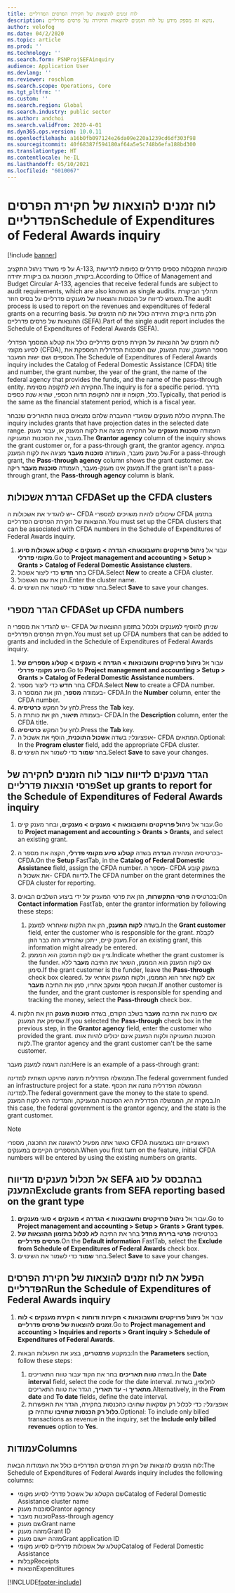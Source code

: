 ```yaml
---
title: לוח זמנים להוצאות של חקירת הפרסים הפדרליים
description: נושא זה מספק מידע על לוח הזמנים להוצאות החקירה על פרסים פדרליים.
author: velofog
ms.date: 04/2/2020
ms.topic: article
ms.prod: ''
ms.technology: ''
ms.search.form: PSNProjSEFAinquiry
audience: Application User
ms.devlang: ''
ms.reviewer: roschlom
ms.search.scope: Operations, Core
ms.tgt_pltfrm: ''
ms.custom: ''
ms.search.region: Global
ms.search.industry: public sector
ms.author: andchoi
ms.search.validFrom: 2020-4-01
ms.dyn365.ops.version: 10.0.11
ms.openlocfilehash: a16b0fb097124e26da09e220a1239cd6df303f98
ms.sourcegitcommit: 40f68387f594180af64a5e5c748b6efa188bd300
ms.translationtype: HT
ms.contentlocale: he-IL
ms.lasthandoff: 05/10/2021
ms.locfileid: "6010067"
---
```

# <a name="schedule-of-expenditures-of-federal-awards-inquiry"></a><span data-ttu-id="18a61-103">לוח זמנים להוצאות של חקירת הפרסים הפדרליים</span><span class="sxs-lookup"><span data-stu-id="18a61-103">Schedule of Expenditures of Federal Awards inquiry</span></span>

[!include [banner](../includes/banner.md)]

<span data-ttu-id="18a61-104">על פי משרד ניהול התקציב A-133, סוכנויות המקבלות כספים פדרליים כפופות לדרישות ביקורת, המכונות גם ביקורת יחידה.</span><span class="sxs-lookup"><span data-stu-id="18a61-104">According to Office of Management and Budget Circular A-133, agencies that receive federal funds are subject to audit requirements, which are also known as single audits.</span></span> <span data-ttu-id="18a61-105">תהליך הביקורת משמש לדיווח על הכנסות והוצאות של מענקים פדרליים על בסיס חוזר.</span><span class="sxs-lookup"><span data-stu-id="18a61-105">The audit process is used to report on the revenues and expenditures of federal grants on a recurring basis.</span></span> <span data-ttu-id="18a61-106">חלק מדוח ביקורת היחידה כולל את לוח הזמנים של ההוצאות של פרסים פדרליים (SEFA).</span><span class="sxs-lookup"><span data-stu-id="18a61-106">Part of the single audit report includes the Schedule of Expenditures of Federal Awards (SEFA).</span></span>

<span data-ttu-id="18a61-107">לוח הזמנים של ההוצאות על חקירת פרסים פדרליים כולל את קטלוג המסמך הפדרלי לסיוע מקומי (CFDA), מספר המענק, שנת המענק, שם הסוכנות הפדרלית המספקת את הכספים ושם ישות המעבר.</span><span class="sxs-lookup"><span data-stu-id="18a61-107">The Schedule of Expenditures of Federal Awards inquiry includes the Catalog of Federal Domestic Assistance (CFDA) title and number, the grant number, the year of the grant, the name of the federal agency that provides the funds, and the name of the pass-through entity.</span></span> <span data-ttu-id="18a61-108">החקירה היא לתקופה מסוימת.</span><span class="sxs-lookup"><span data-stu-id="18a61-108">The inquiry is for a specific period.</span></span> <span data-ttu-id="18a61-109">בדרך כלל, תקופה זו זהה לתקופת הדוח הכספי, שהיא שנת כספים.</span><span class="sxs-lookup"><span data-stu-id="18a61-109">Typically, that period is the same as the financial statement period, which is a fiscal year.</span></span>

<span data-ttu-id="18a61-110">החקירה כוללת מענקים שמועדי ההעברה שלהם נמצאים בטווח התאריכים שנבחר.</span><span class="sxs-lookup"><span data-stu-id="18a61-110">The inquiry includes grants that have projection dates in the selected date range.</span></span> <span data-ttu-id="18a61-111">העמודה **סוכנות מענקים** של החקירה מציגה את לקוח המענק או, עבור מענק מעבר, את הסוכנות המעניקה.</span><span class="sxs-lookup"><span data-stu-id="18a61-111">The **Grantor agency** column of the inquiry shows the grant customer or, for a pass-through grant, the grantor agency.</span></span> <span data-ttu-id="18a61-112">במקרה של מענק מעבר, העמודה **סוכנות מעבר** מציגה את לקוח המענק.</span><span class="sxs-lookup"><span data-stu-id="18a61-112">For a pass-through grant, the **Pass-through agency** column shows the grant customer.</span></span> <span data-ttu-id="18a61-113">אם המענק אינו מענק-מעבר, העמודה **סוכנות מעבר** ריקה.</span><span class="sxs-lookup"><span data-stu-id="18a61-113">If the grant isn't a pass-through grant, the **Pass-through agency** column is blank.</span></span>

## <a name="set-up-the-cfda-clusters"></a><span data-ttu-id="18a61-114">הגדרת אשכולות CFDA</span><span class="sxs-lookup"><span data-stu-id="18a61-114">Set up the CFDA clusters</span></span>

<span data-ttu-id="18a61-115">יש להגדיר את אשכולות ה- CFDA שיכולים להיות משויכים למספרי CFDA בתזמון ההוצאות של חקירת הפרסים הפדרליים.</span><span class="sxs-lookup"><span data-stu-id="18a61-115">You must set up the CFDA clusters that can be associated with CFDA numbers in the Schedule of Expenditures of Federal Awards inquiry.</span></span>

1. <span data-ttu-id="18a61-116">עבור אל **ניהול פרויקטים וחשבונאות\> הגדרה \> מענקים \> קטלוג אשכולות סיוע מקומי פדרלי**.</span><span class="sxs-lookup"><span data-stu-id="18a61-116">Go to **Project management and accounting \> Setup \> Grants \> Catalog of Federal Domestic Assistance clusters**.</span></span>
2. <span data-ttu-id="18a61-117">בחר **חדש** כדי ליצור אשכול CFDA.</span><span class="sxs-lookup"><span data-stu-id="18a61-117">Select **New** to create a CFDA cluster.</span></span>
3. <span data-ttu-id="18a61-118">הזן את שם האשכול.</span><span class="sxs-lookup"><span data-stu-id="18a61-118">Enter the cluster name.</span></span>
4. <span data-ttu-id="18a61-119">בחר **שמור** כדי לשמור את השינויים.</span><span class="sxs-lookup"><span data-stu-id="18a61-119">Select **Save** to save your changes.</span></span>

## <a name="set-up-cfda-numbers"></a><span data-ttu-id="18a61-120">הגדר מספרי CFDA</span><span class="sxs-lookup"><span data-stu-id="18a61-120">Set up CFDA numbers</span></span>

<span data-ttu-id="18a61-121">יש להגדיר את מספרי ה- CFDA שניתן להוסיף למענקים ולכלול בתזמון ההוצאות של חקירת הפרסים הפדרליים.</span><span class="sxs-lookup"><span data-stu-id="18a61-121">You must set up CFDA numbers that can be added to grants and included in the Schedule of Expenditures of Federal Awards inquiry.</span></span>

1. <span data-ttu-id="18a61-122">עבור אל **ניהול פרויקטים וחשבונאות \> הגדרה \> מענקים \> קטלוג מספרים של סיוע מקומי פדרלי**.</span><span class="sxs-lookup"><span data-stu-id="18a61-122">Go to **Project management and accounting \> Setup \> Grants \> Catalog of Federal Domestic Assistance numbers**.</span></span>
2. <span data-ttu-id="18a61-123">בחר **חדש** כדי ליצור מספר CFDA.</span><span class="sxs-lookup"><span data-stu-id="18a61-123">Select **New** to create a CFDA number.</span></span>
3. <span data-ttu-id="18a61-124">בעמודה **מספר**, הזן את המספר ה- CFDA.</span><span class="sxs-lookup"><span data-stu-id="18a61-124">In the **Number** column, enter the CFDA number.</span></span>
4. <span data-ttu-id="18a61-125">לחץ על המקש **כרטיסיה**.</span><span class="sxs-lookup"><span data-stu-id="18a61-125">Press the **Tab** key.</span></span>
5. <span data-ttu-id="18a61-126">בעמודה **תיאור**, הזן את כותרת ה- CFDA.</span><span class="sxs-lookup"><span data-stu-id="18a61-126">In the **Description** column, enter the CFDA title.</span></span>
6. <span data-ttu-id="18a61-127">לחץ על המקש **כרטיסיה**.</span><span class="sxs-lookup"><span data-stu-id="18a61-127">Press the **Tab** key.</span></span>
7. <span data-ttu-id="18a61-128">אופציונלי: בשדה **אשכול התוכנית**, הוסף את אשכול ה- CFDA המתאים.</span><span class="sxs-lookup"><span data-stu-id="18a61-128">Optional: In the **Program cluster** field, add the appropriate CFDA cluster.</span></span>
8. <span data-ttu-id="18a61-129">בחר **שמור** כדי לשמור את השינויים.</span><span class="sxs-lookup"><span data-stu-id="18a61-129">Select **Save** to save your changes.</span></span>

## <a name="set-up-grants-to-report-for-the-schedule-of-expenditures-of-federal-awards-inquiry"></a><span data-ttu-id="18a61-130">הגדר מענקים לדיווח עבור לוח הזמנים לחקירה של פרסי הוצאות פדרליים</span><span class="sxs-lookup"><span data-stu-id="18a61-130">Set up grants to report for the Schedule of Expenditures of Federal Awards inquiry</span></span>

1. <span data-ttu-id="18a61-131">עבור אל **ניהול פרויקטים וחשבונאות \> מענקים \> מענקים**, ובחר מענק קיים.</span><span class="sxs-lookup"><span data-stu-id="18a61-131">Go to **Project management and accounting \> Grants \> Grants**, and select an existing grant.</span></span>
2. <span data-ttu-id="18a61-132">בכרטיסיה המהירה **הגדרה** בשדה **קטלוג סיוע מקומי פדרלי**, הקצה את מספר ה- CFDA.</span><span class="sxs-lookup"><span data-stu-id="18a61-132">On the **Setup** FastTab, in the **Catalog of Federal Domestic Assistance** field, assign the CFDA number.</span></span> <span data-ttu-id="18a61-133">מספר ה- CFDA במענק קובע את אשכול ה- CFDA לדיווח.</span><span class="sxs-lookup"><span data-stu-id="18a61-133">The CFDA number on the grant determines the CFDA cluster for reporting.</span></span>
3. <span data-ttu-id="18a61-134">בכרטיסיה **פרטי התקשרות**, הזן את פרטי המעניק על ידי ביצוע השלבים הבאים:</span><span class="sxs-lookup"><span data-stu-id="18a61-134">On **Contact information** FastTab, enter the grantor information by following these steps:</span></span>

    1. <span data-ttu-id="18a61-135">בשדה **לקוח המענק**, הזן את הלקוח שאחראי למענק.</span><span class="sxs-lookup"><span data-stu-id="18a61-135">In the **Grant customer** field, enter the customer who is responsible for the grant.</span></span> <span data-ttu-id="18a61-136">לקבלת מענק קיים, ייתכן שהמידע הזה כבר הוזן.</span><span class="sxs-lookup"><span data-stu-id="18a61-136">For an existing grant, this information might already be entered.</span></span>
    2. <span data-ttu-id="18a61-137">ציין אם לקוח המענק הוא המממן.</span><span class="sxs-lookup"><span data-stu-id="18a61-137">Indicate whether the grant customer is the funder.</span></span> <span data-ttu-id="18a61-138">אם לקוח המענק הוא המממן, השאר את התיבה **מעבר** ללא סימון.</span><span class="sxs-lookup"><span data-stu-id="18a61-138">If the grant customer is the funder, leave the **Pass-through** check box cleared.</span></span> <span data-ttu-id="18a61-139">אם לקוח אחר הוא המממן, ולקוח המענק אחראי על הוצאות הכסף ומעקב אחריו, סמן את התיבה **מעבר**.</span><span class="sxs-lookup"><span data-stu-id="18a61-139">If another customer is the funder, and the grant customer is responsible for spending and tracking the money, select the **Pass-through** check box.</span></span>

4. <span data-ttu-id="18a61-140">אם סימנת את התיבה **מעבר** בשלב הקודם, בשדה **סוכנות מענק** הזן את הלקוח שסיפק את המענק.</span><span class="sxs-lookup"><span data-stu-id="18a61-140">If you selected the **Pass-through** check box in the previous step, in the **Grantor agency** field, enter the customer who provided the grant.</span></span> <span data-ttu-id="18a61-141">הסוכנות המעניקה ולקוח המענק אינם יכולים להיות אותו לקוח.</span><span class="sxs-lookup"><span data-stu-id="18a61-141">The grantor agency and the grant customer can't be the same customer.</span></span>

<span data-ttu-id="18a61-142">הנה דוגמה למענק מעבר:</span><span class="sxs-lookup"><span data-stu-id="18a61-142">Here is an example of a pass-through grant:</span></span>

<span data-ttu-id="18a61-143">הממשלה הפדרלית מימנה פרויקט תשתית למדינה.</span><span class="sxs-lookup"><span data-stu-id="18a61-143">The federal government funded an infrastructure project for a state.</span></span> <span data-ttu-id="18a61-144">הממשלה הפדרלית נתנה את הכסף למדינה.</span><span class="sxs-lookup"><span data-stu-id="18a61-144">The federal government gave the money to the state to spend.</span></span> <span data-ttu-id="18a61-145">במקרה זה, הממשלה הפדרלית היא הסוכנות המעניקה, והמדינה היא לקוח המענק.</span><span class="sxs-lookup"><span data-stu-id="18a61-145">In this case, the federal government is the grantor agency, and the state is the grant customer.</span></span>

> [!NOTE] 
> <span data-ttu-id="18a61-146">כאשר אתה מפעיל לראשונה את התכונה, מספרי CFDA ראשוניים יוזנו באמצעות המספרים הקיימים במענקים.</span><span class="sxs-lookup"><span data-stu-id="18a61-146">When you first turn on the feature, initial CFDA numbers will be entered by using the existing numbers on grants.</span></span>

## <a name="exclude-grants-from-sefa-reporting-based-on-the-grant-type"></a><span data-ttu-id="18a61-147">אל תכלול מענקים מדיווח SEFA בהתבסס על סוג המענק</span><span class="sxs-lookup"><span data-stu-id="18a61-147">Exclude grants from SEFA reporting based on the grant type</span></span>

1. <span data-ttu-id="18a61-148">עבור אל **ניהול פרויקטים וחשבונאות \> הגדרה \> מענקים \> סוגי מענקים**.</span><span class="sxs-lookup"><span data-stu-id="18a61-148">Go to **Project management and accounting \> Setup \> Grants \> Grant types**.</span></span>
2. <span data-ttu-id="18a61-149">בכרטיסיה **פרטי ברירת מחדל** בחר את התיבה **לא לכלול בתזמון ההוצאות של פרסים פדרליים**.</span><span class="sxs-lookup"><span data-stu-id="18a61-149">On the **Default information** FastTab, select the **Exclude from Schedule of Expenditures of Federal Awards** check box.</span></span>
3. <span data-ttu-id="18a61-150">בחר **שמור** כדי לשמור את השינויים.</span><span class="sxs-lookup"><span data-stu-id="18a61-150">Select **Save** to save your changes.</span></span>

## <a name="run-the-schedule-of-expenditures-of-federal-awards-inquiry"></a><span data-ttu-id="18a61-151">הפעל את לוח זמנים להוצאות של חקירת הפרסים הפדרליים</span><span class="sxs-lookup"><span data-stu-id="18a61-151">Run the Schedule of Expenditures of Federal Awards inquiry</span></span>

1. <span data-ttu-id="18a61-152">עבור אל **ניהול פרויקטים וחשבונאות \> חקירות ודוחות \> חקירת מענקים \> לוח זמנים להוצאות של פרסים פדרליים**.</span><span class="sxs-lookup"><span data-stu-id="18a61-152">Go to **Project management and accounting \> Inquiries and reports \> Grant inquiry \> Schedule of Expenditures of Federal Awards**.</span></span>
2. <span data-ttu-id="18a61-153">במקטע **פרמטרים**, בצע את הפעולות הבאות:</span><span class="sxs-lookup"><span data-stu-id="18a61-153">In the **Parameters** section, follow these steps:</span></span>

    1. <span data-ttu-id="18a61-154">בשדה **טווח תאריכים** בחר את הקוד עבור טווח התאריכים.</span><span class="sxs-lookup"><span data-stu-id="18a61-154">In the **Date interval** field, select the code for the date interval.</span></span> <span data-ttu-id="18a61-155">לחלופין, בשדות **מתאריך** ו- **עד תאריך**, הגדר את טווח התאריכים.</span><span class="sxs-lookup"><span data-stu-id="18a61-155">Alternatively, in the **From date** and **To date** fields, define the date interval.</span></span>
    2. <span data-ttu-id="18a61-156">אופציונלי: כדי לכלול רק עסקאות שחויבו כהכנסות בחקירה, הגדר את האפשרות **כלול רק הכנסות שחויבו** שתהיה **כן**.</span><span class="sxs-lookup"><span data-stu-id="18a61-156">Optional: To include only billed transactions as revenue in the inquiry, set the **Include only billed revenues** option to **Yes**.</span></span>

## <a name="columns"></a><span data-ttu-id="18a61-157">עמודות</span><span class="sxs-lookup"><span data-stu-id="18a61-157">Columns</span></span>

<span data-ttu-id="18a61-158">לוח הזמנים להוצאות של חקירת הפרסים הפדרליים כולל את העמודות הבאות:</span><span class="sxs-lookup"><span data-stu-id="18a61-158">The Schedule of Expenditures of Federal Awards inquiry includes the following columns:</span></span>

- <span data-ttu-id="18a61-159">שם הקטלוג של אשכול פדרלי לסיוע מקומי</span><span class="sxs-lookup"><span data-stu-id="18a61-159">Catalog of Federal Domestic Assistance cluster name</span></span>
- <span data-ttu-id="18a61-160">סוכנות מענק</span><span class="sxs-lookup"><span data-stu-id="18a61-160">Grantor agency</span></span>
- <span data-ttu-id="18a61-161">סוכנות מעבר</span><span class="sxs-lookup"><span data-stu-id="18a61-161">Pass-through agency</span></span>
- <span data-ttu-id="18a61-162">שם מענק</span><span class="sxs-lookup"><span data-stu-id="18a61-162">Grant name</span></span>
- <span data-ttu-id="18a61-163">מזהה מענק</span><span class="sxs-lookup"><span data-stu-id="18a61-163">Grant ID</span></span>
- <span data-ttu-id="18a61-164">מזהה יישום מענק</span><span class="sxs-lookup"><span data-stu-id="18a61-164">Grant application ID</span></span>
- <span data-ttu-id="18a61-165">קטלוג של אשכולות פדרליים לסיוע מקומי</span><span class="sxs-lookup"><span data-stu-id="18a61-165">Catalog of Federal Domestic Assistance</span></span>
- <span data-ttu-id="18a61-166">קבלות</span><span class="sxs-lookup"><span data-stu-id="18a61-166">Receipts</span></span>
- <span data-ttu-id="18a61-167">הוצאות</span><span class="sxs-lookup"><span data-stu-id="18a61-167">Expenditures</span></span>


[!INCLUDE[footer-include](../includes/footer-banner.md)]
